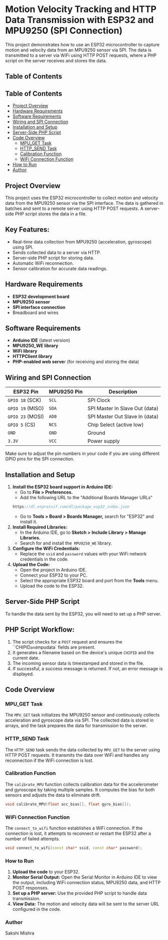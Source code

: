 # Motion Velocity Tracking and HTTP Data Transmission with ESP32 and MPU9250 (SPI Connection)

This project demonstrates how to use an ESP32 microcontroller to capture motion and velocity data from an MPU9250 sensor via SPI. The data is transmitted to a server via WiFi using HTTP POST requests, where a PHP script on the server receives and stores the data.

## Table of Contents

## Table of Contents
- [Project Overview](#project-overview)
- [Hardware Requirements](#hardware-requirements)
- [Software Requirements](#software-requirements)
- [Wiring and SPI Connection](#wiring-and-spi-connection)
- [Installation and Setup](#installation-and-setup)
- [Server-Side PHP Script](#server-side-php-script)
- [Code Overview](#code-overview)
  - [MPU_GET Task](#mpu_get-task)
  - [HTTP_SEND Task](#http_send-task)
  - [Calibration Function](#calibration-function)
  - [WiFi Connection Function](#wifi-connection-function)
- [How to Run](#how-to-run)
- [Author](#author)

## Project Overview
This project uses the ESP32 microcontroller to collect motion and velocity data from the MPU9250 sensor via the SPI interface. The data is gathered in batches and sent to a remote server using HTTP POST requests. A server-side PHP script stores the data in a file.

## Key Features:
* Real-time data collection from MPU9250 (acceleration, gyroscope) using SPI.
* Sends collected data to a server via HTTP.
* Server-side PHP script for storing data.
* Automatic WiFi reconnection.
* Sensor calibration for accurate data readings.

## Hardware Requirements
* **ESP32 development board**
* **MPU9250 sensor**
* **SPI interface connection**
* Breadboard and wires

## Software Requirements
* **Arduino IDE** (latest version)
* **MPU9250_WE library**
* **WiFi library**
* **HTTPClient library**
* **PHP-enabled web serve**r (for receiving and storing the data)

## Wiring and SPI Connection
| ESP32 Pin | MPU9250 Pin        | Description  |
|--------|---------------------|--------------|
| `GPIO 18` (SCK) | `SCL`      | SPI Clock |
| `GPIO 19` (MISO) | `SDA`| SPI Master In Slave Out (data) |
| `GPIO 23` (MOSI)| `AD0`| SPI Master Out Slave In (data)   |
| `GPIO 5` (CS)| `NCS`| Chip Select (active low)   |
| `GND` | `GND`| Ground  |
| `3.3V`| `VCC`|Power supply   |

Make sure to adjust the pin numbers in your code if you are using different GPIO pins for the SPI connection.

## Installation and Setup
1. **Install the ESP32 board support in Arduino IDE:**
   * Go to **File > Preferences.**
   * Add the following URL to the "Additional Boards Manager URLs"
   ```cpp
   https://dl.espressif.com/dl/package_esp32_index.json
   ```
   * Go to **Tools > Board > Boards Manager,** search for "ESP32" and install it.
2. **Install Required Libraries:**
   * In the Arduino IDE, go to **Sketch > Include Library > Manage Libraries.**
   * Search for and install the` MPU9250_WE` library.
3. **Configure the WiFi Credentials:**
   * Replace the `ssid` and `password` values with your WiFi network credentials in the code.
4. **Upload the Code:**
   * Open the project in Arduino IDE.
   * Connect your ESP32 to your PC.
   * Select the appropriate ESP32 board and port from the **Tools** menu.
   * Upload the code to the ESP32.

## Server-Side PHP Script
 To handle the data sent by the ESP32, you will need to set up a PHP server.
## PHP Script Workflow:
1. The script checks for a `POST` request and ensures the ``CHIPID` and `mpudata` fields are present.
2. It generates a filename based on the device's unique `CHIPID` and the current date.
3. The incoming sensor data is timestamped and stored in the file.
4. If successful, a success message is returned. If not, an error message is displayed.

## Code Overview

### MPU_GET Task
The `MPU_GET` task initializes the MPU9250 sensor and continuously collects acceleration and gyroscope data via SPI. The collected data is stored in arrays, and the task prepares the data for transmission to the server.

### HTTP_SEND Task
The `HTTP_SEND` task sends the data collected by `MPU_GET` to the server using HTTP POST requests. It transmits the data over WiFi and handles any reconnection if the WiFi connection is lost.

### Calibration Function
The `calibrate_MPU` function collects calibration data for the accelerometer and gyroscope by taking multiple samples. It computes the bias for both sensors and adjusts the data to eliminate drift.

```cpp
void calibrate_MPU(float acc_bias[], float gyro_bias[]);
```

### WiFi Connection Function
The `connect_to_wifi` function establishes a WiFi connection. If the connection is lost, it attempts to reconnect or restart the ESP32 after a number of failed attempts.
```cpp
void connect_to_wifi(const char* ssid, const char* password);

```
### How to Run
1. **Upload the code** to your ESP32.
2. **Monitor Serial Output:** Open the Serial Monitor in Arduino IDE to view the output, including WiFi connection status, MPU9250 data, and HTTP POST responses.
3. **Set up a PHP server:** Use the provided PHP script to handle data transmission.
4. **View Data:** The motion and velocity data will be sent to the server URL configured in the code.

### Author
Sakshi Mishra


